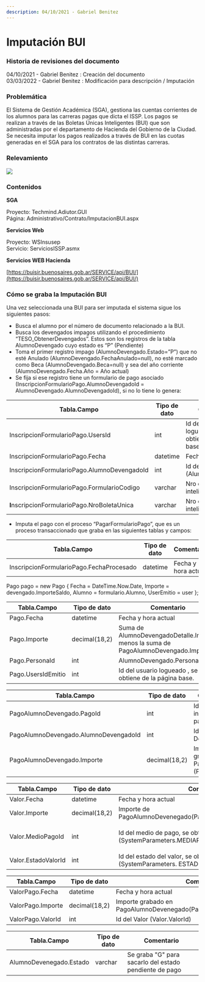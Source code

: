 ```yaml
---
description: 04/10/2021 - Gabriel Benitez
---
```


# Imputación BUI



### **Historia de revisiones del documento**

04/10/2021 - Gabriel Benitez : Creación del documento\
03/03/2022 - Gabriel Benitez : Modificación para descripción / Imputación

### **Problemática**

El Sistema de Gestión Académica (SGA), gestiona las cuentas corrientes de los alumnos para las carreras pagas que dicta el ISSP. Los pagos se realizan a través de las Boletas Únicas Inteligentes (BUI) que son administradas por el departamento de Hacienda del Gobierno de la Ciudad. Se necesita imputar los pagos realizados a través de BUI en las cuotas generadas en el SGA para los contratos de las distintas carreras.

### **Relevamiento**

![](<.gitbook/assets/FUNC-Imputación BUI.png>)

### **Contenidos**

**SGA**

Proyecto: Techmind.Adiutor.GUI\
Página: Administrativo/Contrato/ImputacionBUI.aspx

**Servicios Web**

Proyecto: WSInsusep\
Servicio: ServiciosISSP.asmx

**Servicios WEB Hacienda**

[https://buisir.buenosaires.gob.ar/SERVICE/api/BUI/](https://buisir.buenosaires.gob.ar/SERVICE/api/BUI/)

### **Cómo se graba la Imputación BUI**

Una vez seleccionada una BUI para ser imputada el sistema sigue los siguientes pasos:

* Busca el alumno por el número de documento relacionado a la BUI.
* Busca los devengados impagos utilizando el procedimiento “TESO\_ObtenerDevengados”. Estos son los registros de la tabla AlumnoDevengado cuyo estado es “P” (Pendiente)
* Toma el primer registro impago (AlumnoDevengado.Estado=”P”) que no esté Anulado (AlumnoDevengado.FechaAnulado=null), no esté marcado como Beca (AlumnoDevengado.Beca=null) y sea del año corriente (AlumnoDevengado.Fecha.Año = Año actual)
* Se fija si ese registro tiene un formulario de pago asociado (InscripcionFormularioPago.AlumnoDevengadoId = AlumnoDevengado.AlumnoDevengadoId), si no lo tiene lo genera:



| Tabla.Campo                                  | Tipo de dato | Comentario                                            |
| -------------------------------------------- | ------------ | ----------------------------------------------------- |
| InscripcionFormularioPago.UsersId            | int          | Id del usuario logueado, se obtiene de la página base |
| InscripcionFormularioPago.Fecha              | datetime     | Fecha y hora actual                                   |
| InscripcionFormularioPago.AlumnoDevengadoId  | int          | Id del devengado (AlumnoDevengado)                    |
| InscripcionFormularioPago.FormularioCodigo   | varchar      | Nro de Boleta única inteligente (BUI)                 |
| **I**nscripcionFormularioPago.NroBoletaUnica | varchar      | Nro de Boleta única inteligente (BUI)                 |

* Imputa el pago con el proceso “PagarFormularioPago”, que es un proceso transaccionado que graba en las siguientes tablas y campos:

| Tabla.Campo                              | Tipo de dato | Comentario          |
| ---------------------------------------- | ------------ | ------------------- |
| InscripcionFormularioPago.FechaProcesado | datetime     | Fecha y hora actual |

Pago pago = new Pago { Fecha = DateTime.Now.Date, Importe = devengado.ImporteSaldo, Alumno = formulario.Alumno, UserEmitio = user };

| Tabla.Campo        | Tipo de dato  | Comentario                                                                          |
| ------------------ | ------------- | ----------------------------------------------------------------------------------- |
| Pago.Fecha         | datetime      | Fecha y hora actual                                                                 |
| Pago.Importe       | decimal(18,2) | Suma de AlumnoDevengadoDetalle.Importe menos la suma de PagoAlumnoDevengado.Importe |
| Pago.PersonaId     | int           | AlumnoDevengado.PersonaId                                                           |
| Pago.UsersIdEmitio | int           | Id del usuario logueado , se obtiene de la página base.                             |

| Tabla.Campo                           | Tipo de dato  | Comentario                              |
| ------------------------------------- | ------------- | --------------------------------------- |
| PagoAlumnoDevengado.PagoId            | int           | Id del pago, insertado en paso anterior |
| PagoAlumnoDevengado.AlumnoDevengadoId | int           | Id del Alumno Devenegado                |
| PagoAlumnoDevengado.Importe           | decimal(18,2) | Importe grabado en Pago (Pago.Importe)  |

| Tabla.Campo         | Tipo de dato  | Comentario                                                                                              |
| ------------------- | ------------- | ------------------------------------------------------------------------------------------------------- |
| Valor.Fecha         | datetime      | Fecha y hora actual                                                                                     |
| Valor.Importe       | decimal(18,2) | Importe de PagoAlumnoDevenegado(PagoAlumnoDevenegado.Importe)                                           |
| Valor.MedioPagoId   | int           | <p>Id del medio de pago, se obtiene del parámetro de sistema<br>(SystemParameters.MEDIAPAGODEFAULT)</p> |
| Valor.EstadoValorId | int           | Id del estado del valor, se obtiene del parámetro de sistema (SystemParameters. ESTADOVALORDEFAULT)     |

| Tabla.Campo       | Tipo de dato  | Comentario                                                            |
| ----------------- | ------------- | --------------------------------------------------------------------- |
| ValorPago.Fecha   | datetime      | Fecha y hora actual                                                   |
| ValorPago.Importe | decimal(18,2) | Importe grabado en PagoAlumnoDevenegado(PagoAlumnoDevenegado.Importe) |
| ValorPago.ValorId | int           | Id del Valor (Valor.ValorId)                                          |

| Tabla.Campo             | Tipo de dato | Comentario                                             |
| ----------------------- | ------------ | ------------------------------------------------------ |
| AlumnoDevenegado.Estado | varchar      | Se graba "G" para sacarlo del estado pendiente de pago |

